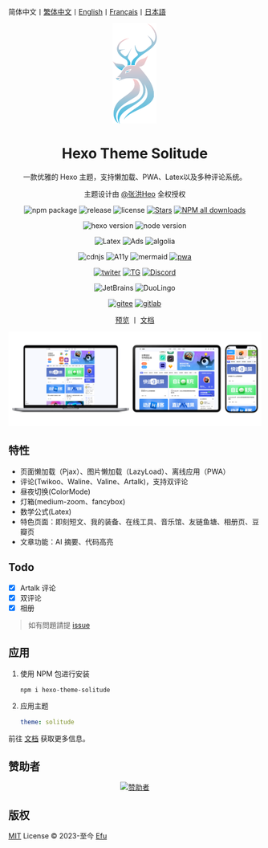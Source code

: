 简体中文丨[繁体中文](README_zh-Hant.md)丨[English](README_en-US.md)丨[Français](README_fr.md)丨[日本語](README_ja.md)

<div align="center">

   <img src=".github/logo.svg" alt="Solitude logo" height="200">

   <h1>Hexo Theme Solitude</h1>

   一款优雅的 Hexo 主题，支持懒加载、PWA、Latex以及多种评论系统。
   
   主题设计由 [@张洪Heo](https://github.com/zhheo) 全权授权

![npm package](https://img.shields.io/npm/v/hexo-theme-solitude?logo=npm)
![release](https://img.shields.io/github/package-json/v/valor-x/hexo-theme-solitude/master?color=%231ab1ad&label=release)
![license](https://img.shields.io/github/license/valor-x/hexo-theme-solitude?color=FF5531)
[![Stars](https://img.shields.io/github/stars/valor-x/hexo-theme-solitude)](https://github.com/valor-x/hexo-theme-solitude/stargazers)
[![NPM all downloads](https://img.shields.io/npm/dy/hexo-theme-solitude?color=white)](https://www.npmjs.com/package/hexo-theme-solitude)

![hexo version](https://img.shields.io/badge/hexo-7.0.0+-blue?logo=hexo&logoColor=white)
![node version](https://img.shields.io/badge/node-14.0.0-white?logo=node.js&logoColor=white)

![Latex](https://img.shields.io/badge/latex-20B2AA?logo=Latex)
![Ads](https://img.shields.io/badge/Google_Ads-black?logo=googleads)
![algolia](https://img.shields.io/badge/algolia-457AFF?logo=algolia)

![cdnjs](https://img.shields.io/badge/cdnjs-orange?logo=Cloudflare&logoColor=white)
![A11y](https://img.shields.io/badge/A11y-green?logo=%C3%8Ele-de-France%20Mobilit%C3%A9s&logoColor=white)
![mermaid](https://img.shields.io/badge/mermaid-ff3670?logo=mermaid&logoColor=white)
[![pwa](https://img.shields.io/badge/pwa-red?logo=pwa)](https://developer.mozilla.org/en-US/docs/Web/Progressive_web_apps)

[![twiter](https://img.shields.io/badge/Twitter-gray?logo=x)](https://twitter.com/efu_oo)
[![TG](https://img.shields.io/badge/Telegram-gray?logo=Telegram&logoColor=white)](https://t.me/solitudePro)
[![Discord](https://img.shields.io/discord/1218118131428495430?label=Discord&logo=Discord&labelColor=white&color=black)](https://discord.gg/Y8VEvVgW)

![JetBrains](https://img.shields.io/badge/jetbrains-support-black?logo=jetbrains)
![DuoLingo](https://img.shields.io/badge/duolingo-support-black?logo=duolingo&logoColor=white)

[![gitee](https://img.shields.io/badge/Gitee-red?logo=gitee)](https://gitee.com/nsjjd_w/hexo-theme-solitude)
[![gitlab](https://img.shields.io/badge/GitLab-blue?logo=gitlab)](https://gitlab.com/efu/hexo-theme-solitude)

[预览](https://www.efu.me/) 丨  [文档](https://docs.efu.me/)

</div>

![Screenshot](.github/screenshot.png)

## 特性

- 页面懒加载（Pjax）、图片懒加载（LazyLoad）、离线应用（PWA）
- 评论(Twikoo、Waline、Valine、Artalk)，支持双评论
- 昼夜切换(ColorMode)
- 灯箱(medium-zoom、fancybox)
- 数学公式(Latex)
- 特色页面：即刻短文、我的装备、在线工具、音乐馆、友链鱼塘、相册页、豆瓣页
- 文章功能：AI 摘要、代码高亮

## Todo

- [x] Artalk 评论
- [x] 双评论
- [x] 相册

> 如有問題請提 [issue](https://github.com/valor-x/hexo-theme-solitude/issues)

## 应用

1. 使用 NPM 包进行安装
      ```bash
      npm i hexo-theme-solitude
      ```
2. 应用主题
      ```yaml
      theme: solitude
      ```
   
前往 [文档](https://docs.efu.me/) 获取更多信息。

## 赞助者

<p align="center">
  <a href="https://cdn.jsdelivr.net/gh/efuo/static/sponsors.svg">
    <img src='https://cdn.jsdelivr.net/gh/efuo/static/sponsors.svg' alt="赞助者"/>
  </a>
</p>

## 版权

[MIT](./LICENSE) License &copy; 2023-至今 [Efu](https://github.com/efuo)